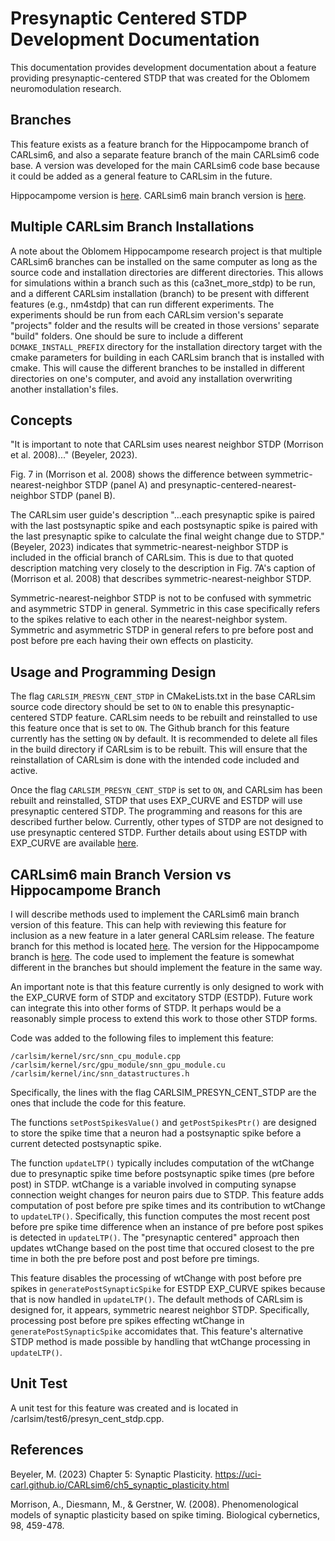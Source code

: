 Presynaptic Centered STDP Development Documentation
===================================================

This documentation provides development documentation about a feature providing presynaptic-centered STDP that was created for the Oblomem neuromodulation research.

## Branches

This feature exists as a feature branch for the Hippocampome branch of CARLsim6, and also a separate feature branch of the main CARLsim6 code base. A version was developed for the main CARLsim6 code base because it could be added as a general feature to CARLsim in the future.

Hippocampome version is [here](https://github.com/nmsutton/CARLsim6/tree/feat/ca3net_more_stdp). CARLsim6 main branch version is [here](https://github.com/nmsutton/CARLsim6/tree/feat/presyn_cent_stdp).

## Multiple CARLsim Branch Installations

A note about the Oblomem Hippocampome research project is that multiple CARLsim6 branches can be installed on the same computer as long as the source code and installation directories are different directories. This allows for simulations within a branch such as this (ca3net_more_stdp) to be run, and a different CARLsim installation (branch) to be present with different features (e.g., nm4stdp) that can run different experiments. The experiments should be run from each CARLsim version's separate "projects" folder and the results will be created in those versions' separate "build" folders. One should be sure to include a different `DCMAKE_INSTALL_PREFIX` directory for the installation directory target with the cmake parameters for building in each CARLsim branch that is installed with cmake. This will cause the different branches to be installed in different directories on one's computer, and avoid any installation overwriting another installation's files.

## Concepts
"It is important to note that CARLsim uses nearest neighbor STDP (Morrison et al. 2008)..." (Beyeler, 2023).

Fig. 7 in (Morrison et al. 2008) shows the difference between symmetric-nearest-neighbor STDP (panel A) and presynaptic-centered-nearest-neighbor STDP (panel B).

The CARLsim user guide's description "...each presynaptic spike is paired with the last postsynaptic spike and each postsynaptic spike is paired with the last presynaptic spike to calculate the final weight change due to STDP." (Beyeler, 2023) indicates that symmetric-nearest-neighbor STDP is included in the official branch of CARLsim. This is due to that quoted description matching very closely to the description in Fig. 7A's caption of (Morrison et al. 2008) that describes symmetric-nearest-neighbor STDP.

Symmetric-nearest-neighbor STDP is not to be confused with symmetric and asymmetric STDP in general. Symmetric in this case specifically refers to the spikes relative to each other in the nearest-neighbor system. Symmetric and asymmetric STDP in general refers to pre before post and post before pre each having their own effects on plasticity.

## Usage and Programming Design

The flag `CARLSIM_PRESYN_CENT_STDP` in CMakeLists.txt in the base CARLsim source code directory should be set to `ON` to enable this presynaptic-centered STDP feature. CARLsim needs to be rebuilt and reinstalled to use this feature once that is set to `ON`. The Github branch for this feature currently has the setting `ON` by default. It is recommended to delete all files in the build directory if CARLsim is to be rebuilt. This will ensure that the reinstallation of CARLsim is done with the intended code included and active.

Once the flag `CARLSIM_PRESYN_CENT_STDP` is set to `ON`, and CARLsim has been rebuilt and reinstalled, STDP that uses EXP_CURVE and ESTDP will use presynaptic centered STDP. The programming and reasons for this are described further below. Currently, other types of STDP are not designed to use presynaptic centered STDP. Further details about using ESTDP with EXP_CURVE are available [here](https://uci-carl.github.io/CARLsim6/ch20_neuromodulation.html#ch20s3_pka_plc_stdp).

## CARLsim6 main Branch Version vs Hippocampome Branch

I will describe methods used to implement the CARLsim6 main branch version of this feature. This can help with reviewing this feature for inclusion as a new feature in a later general CARLsim release. The feature branch for this method is located [here](https://github.com/nmsutton/CARLsim6/tree/feat/presyn_cent_stdp). The version for the Hippocampome branch is [here](https://github.com/nmsutton/CARLsim6/tree/feat/ca3net_more_stdp). The code used to implement the feature is somewhat different in the branches but should implement the feature in the same way.

An important note is that this feature currently is only designed to work with the EXP_CURVE form of STDP and excitatory STDP (ESTDP). Future work can integrate this into other forms of STDP. It perhaps would be a reasonably simple process to extend this work to those other STDP forms.

Code was added to the following files to implement this feature:
```
/carlsim/kernel/src/snn_cpu_module.cpp
/carlsim/kernel/src/gpu_module/snn_gpu_module.cu
/carlsim/kernel/inc/snn_datastructures.h
```
Specifically, the lines with the flag CARLSIM_PRESYN_CENT_STDP are the ones that include the code for this feature. 

The functions `setPostSpikesValue()` and `getPostSpikesPtr()` are designed to store the spike time that a neuron had a postsynaptic spike before a current detected postsynaptic spike.

The function `updateLTP()` typically includes computation of the wtChange due to presynaptic spike time before postsynaptic spike times (pre before post) in STDP. wtChange is a variable involved in computing synapse connection weight changes for neuron pairs due to STDP. This feature adds computation of post before pre spike times and its contribution to wtChange to `updateLTP()`. Specifically, this function computes the most recent post before pre spike time difference when an instance of pre before post spikes is detected in `updateLTP()`. The "presynaptic centered" approach then updates wtChange based on the post time that occured closest to the pre time in both the pre before post and post before pre timings.

This feature disables the processing of wtChange with post before pre spikes in `generatePostSynapticSpike` for ESTDP EXP_CURVE spikes because that is now handled in `updateLTP()`. The default methods of CARLsim is designed for, it appears, symmetric nearest neighbor STDP. Specifically, processing post before pre spikes effecting wtChange in `generatePostSynapticSpike` accomidates that. This feature's alternative STDP method is made possible by handling that wtChange processing in `updateLTP()`.

## Unit Test

A unit test for this feature was created and is located in /carlsim/test6/presyn_cent_stdp.cpp.

## References

Beyeler, M. (2023) Chapter 5: Synaptic Plasticity. https://uci-carl.github.io/CARLsim6/ch5_synaptic_plasticity.html

Morrison, A., Diesmann, M., & Gerstner, W. (2008). Phenomenological models of synaptic plasticity based on spike timing. Biological cybernetics, 98, 459-478.